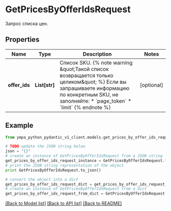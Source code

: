 # GetPricesByOfferIdsRequest

Запрос списка цен.

## Properties
Name | Type | Description | Notes
------------ | ------------- | ------------- | -------------
**offer_ids** | **List[str]** | Список SKU.  {% note warning \&quot;Такой список возвращается только целиком\&quot; %}  Если вы запрашиваете информацию по конкретным SKU, не заполняйте:  * &#x60;page_token&#x60; * &#x60;limit&#x60;  {% endnote %}     | [optional] 

## Example

```python
from ympa_python_pydantic_v1_client.models.get_prices_by_offer_ids_request import GetPricesByOfferIdsRequest

# TODO update the JSON string below
json = "{}"
# create an instance of GetPricesByOfferIdsRequest from a JSON string
get_prices_by_offer_ids_request_instance = GetPricesByOfferIdsRequest.from_json(json)
# print the JSON string representation of the object
print GetPricesByOfferIdsRequest.to_json()

# convert the object into a dict
get_prices_by_offer_ids_request_dict = get_prices_by_offer_ids_request_instance.to_dict()
# create an instance of GetPricesByOfferIdsRequest from a dict
get_prices_by_offer_ids_request_from_dict = GetPricesByOfferIdsRequest.from_dict(get_prices_by_offer_ids_request_dict)
```
[[Back to Model list]](../README.md#documentation-for-models) [[Back to API list]](../README.md#documentation-for-api-endpoints) [[Back to README]](../README.md)


